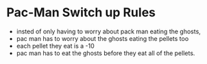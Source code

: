 # Pac-Man Switch up Rules

- insted of only having to worry about pack man eating the ghosts,
-  pac man has to worry about the ghosts eating the pellets too
- each pellet they eat is a -10
- pac man has to eat the ghosts before they eat all of the pellets.
